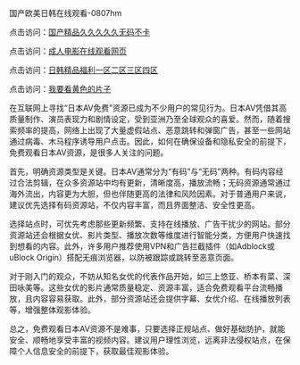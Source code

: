 国产欧美日韩在线观看-0807hm

点击访问：<a href="https://heiliaoe8ajia.pages.dev">国产精品久久久久久无码不卡</a>

点击访问：<a href="https://bered.pages.dev/">成人电影在线观看网页</a>

点击访问：<a href="https://gda-c7m.pages.dev/">日韩精品福利一区二区三区四区</a>

点击访问：<a href="https://heiliaoxqkkct.pages.dev">我要看黄色的片子</a>



在互联网上寻找“日本AV免费”资源已成为不少用户的常见行为。日本AV凭借其高质量制作、演员表现力和剧情设定，受到亚洲乃至全球观众的喜爱。然而，随着搜索频率的提高，网络上出现了大量虚假站点、恶意跳转和弹窗广告，甚至一些网站通过病毒、木马程序诱导用户点击。因此，如何在确保设备和隐私安全的前提下，免费观看日本AV资源，是很多人关注的问题。

首先，明确资源类型是关键。日本AV通常分为“有码”与“无码”两种。有码内容经过合法剪辑，在众多资源站中均有更新，清晰度高，播放流畅；无码资源通常通过海外流出，内容更为大胆，但也伴随更高的法律和风险因素。对于普通用户来说，建议优先选择有码资源站，不仅内容丰富，而且界面整洁、安全性更高。

选择站点时，可优先考虑那些更新频繁、支持在线播放、广告干扰少的网站。部分资源站还会根据女优、影片类型、播放次数等维度进行智能分类，方便用户快速找到想看的内容。此外，许多用户推荐使用VPN和广告拦截插件（如Adblock或uBlock Origin）搭配无痕浏览器，以防被跟踪或跳转至恶意页面。

对于刚入门的观众，不妨从知名女优的代表作品开始，如三上悠亚、桥本有菜、深田咏美等。这些女优的影片通常质量稳定、资源丰富，适合免费观看平台流畅播放，且内容容易获取。此外，部分资源站还会提供字幕、女优介绍、在线播放列表等，增强整体观影体验。

总之，免费观看日本AV资源不是难事，只要选择正规站点、做好基础防护，就能安全、顺畅地享受丰富的视频内容。建议用户理性浏览，远离非法侵权站点，在保障个人信息安全的前提下，获取最佳观影体验。


<span style="display:none;">[Canonical link]( ）</span>
